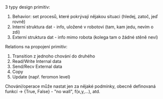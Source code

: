 3 typy design primitiv:
1) Behavior: set procesů, které pokrývají nějakou situaci (hledej, zatoč, jeď rovně)
2) Interní struktura dat - info, uložené v robotovi (tam, kam jedu, nevím o zdi)
3) Externí struktura dat - info mimo robota (kolega tam o žádné stěně neví)


Relations na propojení primitiv:
1) Transition z jednoho chování do druhého
2) Read/Write Internal data
3) Send/Recv External data
4) Copy
5) Update (např. feromon level)

Chování/operace může nastat jen za nějaké podmínky, obecně definovaná funkcí -> {True, False} - "no wall", f(x,y,...),  atd.